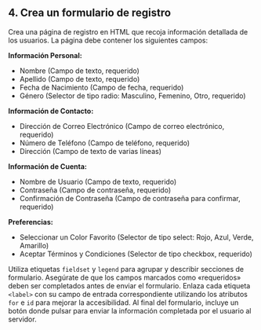 4\. Crea un formulario de registro
-----------------------------------------------------------

Crea una página de registro en HTML que recoja información detallada de los usuarios. La página debe contener los siguientes campos:

**Información Personal:**

*   Nombre (Campo de texto, requerido)
*   Apellido (Campo de texto, requerido)
*   Fecha de Nacimiento (Campo de fecha, requerido)
*   Género (Selector de tipo radio: Masculino, Femenino, Otro, requerido)

**Información de Contacto:**

*   Dirección de Correo Electrónico (Campo de correo electrónico, requerido)
*   Número de Teléfono (Campo de teléfono, requerido)
*   Dirección (Campo de texto de varias líneas)

**Información de Cuenta:**

*   Nombre de Usuario (Campo de texto, requerido)
*   Contraseña (Campo de contraseña, requerido)
*   Confirmación de Contraseña (Campo de contraseña para confirmar, requerido)

**Preferencias:**

*   Seleccionar un Color Favorito (Selector de tipo select: Rojo, Azul, Verde, Amarillo)
*   Aceptar Términos y Condiciones (Selector de tipo checkbox, requerido)

Utiliza etiquetas `fieldset` y `legend` para agrupar y describir secciones de formulario. Asegúrate de que los campos marcados como «requeridos» deben ser completados antes de enviar el formulario. Enlaza cada etiqueta `<label>` con su campo de entrada correspondiente utilizando los atributos `for` e `id` para mejorar la accesibilidad. Al final del formulario, incluye un botón donde pulsar para enviar la información completada por el usuario al servidor.